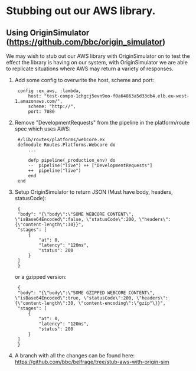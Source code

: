 # Stubbing out our AWS library.

## Using OriginSimulator (https://github.com/bbc/origin_simulator)
We may wish to stub out our AWS library with OriginSimulator on to test the effect the library is having on our system, with OriginSimulator we are able to replicate situations where AWS may return a variety of responses. 

1. Add some config to overwrite the host, scheme and port:

        config :ex_aws, :lambda,
            host: "test-compo-1chgcj5evn9oo-f0a64863a5d33db4.elb.eu-west-1.amazonaws.com/",
            scheme: "http://",
            port: 7080


2. Remove "DevelopmentRequests" from the pipeline in the platform/route spec which uses AWS:

        #/lib/routes/platforms/webcore.ex
        defmodule Routes.Platforms.Webcore do
            ...
            
            defp pipeline(_production_env) do
            --  pipeline("live") ++ ["DevelopmentRequests"]
            ++  pipeline("live")
            end
        end

3. Setup OriginSimulator to return JSON (Must have body, headers, statusCode):

        {
        "body": "{\"body\":\"SOME WEBCORE CONTENT\", \"isBase64Encoded\":false, \"statusCode\":200, \"headers\":{\"content-length\":30}}",
        "stages": [
            {
                "at": 0,
                "latency": "120ms",
                "status": 200
            }
        ]
        }
        
    or a gzipped version:

        {
        "body": "{\"body\":\"SOME GZIPPED WEBCORE CONTENT\", \"isBase64Encoded\":true, \"statusCode\":200, \"headers\":{\"content-length\":30, \"content-encoding\":\"gzip"\}}",
        "stages": [
            {
                "at": 0,
                "latency": "120ms",
                "status": 200
            }
        ]
        }


4. A branch with all the changes can be found here: https://github.com/bbc/belfrage/tree/stub-aws-with-origin-sim 
